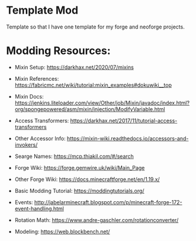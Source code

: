 
Template Mod
=======
Template so that I have one template for my forge and neoforge projects.

Modding Resources: 
==========
* Mixin Setup: https://darkhax.net/2020/07/mixins
* Mixin References: https://fabricmc.net/wiki/tutorial:mixin_examples#dokuwiki__top
* Mixin Docs: https://jenkins.liteloader.com/view/Other/job/Mixin/javadoc/index.html?org/spongepowered/asm/mixin/injection/ModifyVariable.html

* Access Transformers: https://darkhax.net/2017/11/tutorial-access-transformers
* Other Accessor Info: https://mixin-wiki.readthedocs.io/accessors-and-invokers/
* Searge Names: https://mcp.thiakil.com/#/search
* Forge Wiki: https://forge.gemwire.uk/wiki/Main_Page
* Other Forge Wiki: https://docs.minecraftforge.net/en/1.19.x/
  
* Basic Modding Tutorial: https://moddingtutorials.org/

* Events: http://jabelarminecraft.blogspot.com/p/minecraft-forge-172-event-handling.html

* Rotation Math: https://www.andre-gaschler.com/rotationconverter/
* Modeling: https://web.blockbench.net/
